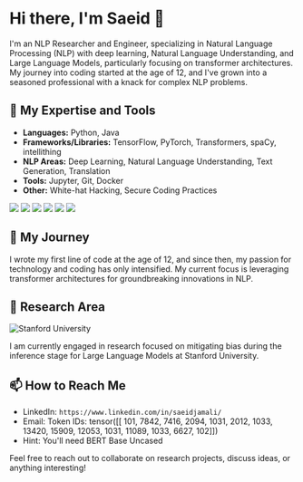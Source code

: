 # Hi there, I'm Saeid 👋

I'm an NLP Researcher and Engineer, specializing in Natural Language Processing (NLP) with deep learning, Natural Language Understanding, and Large Language Models, particularly focusing on transformer architectures. My journey into coding started at the age of 12, and I've grown into a seasoned professional with a knack for complex NLP problems. 
## 🧠 My Expertise and Tools

- **Languages:** Python, Java
- **Frameworks/Libraries:** TensorFlow, PyTorch, Transformers, spaCy, intellithing
- **NLP Areas:** Deep Learning, Natural Language Understanding, Text Generation, Translation
- **Tools:** Jupyter, Git, Docker
- **Other:** White-hat Hacking, Secure Coding Practices

![](https://img.shields.io/badge/Code-Python-informational?style=flat&logo=python&logoColor=white&color=2bbc8a)
![](https://img.shields.io/badge/Code-Java-informational?style=flat&logo=java&logoColor=white&color=2bbc8a)
![](https://img.shields.io/badge/Tool-TensorFlow-informational?style=flat&logo=tensorflow&logoColor=white&color=2bbc8a)
![](https://img.shields.io/badge/Tool-PyTorch-informational?style=flat&logo=pytorch&logoColor=white&color=2bbc8a)
![](https://img.shields.io/badge/Tool-Transformers-informational?style=flat&logo=huggingface&logoColor=white&color=2bbc8a)
![](https://img.shields.io/badge/Tool-intellithing-informational?style=flat&logo=intellithing&logoColor=white&color=2bbc8a)

<!-- Update these badges with your own stack -->
<!--
## 📈 GitHub Stats

<a href="https://github.com/Saeidjamali">
  <img align="center" src="https://github-readme-stats.vercel.app/api/top-langs/?username=Saeidjamali&hide=html&title_color=ffffff&text_color=c9cacc&icon_color=2bbc8a&bg_color=1d1f21" />
</a>
<a href="https://github.com/Saeidjamali">
  <img align="center" src="https://github-readme-stats.vercel.app/api?username=Saeidjamali&show_icons=true&line_height=27&count_private=true&title_color=ffffff&text_color=c9cacc&icon_color=2bbc8a&bg_color=1d1f21" alt="[Your Name]'s GitHub Stats" />
</a>
-->
## 🚀 My Journey

I wrote my first line of code at the age of 12, and since then, my passion for technology and coding has only intensified. My current focus is leveraging transformer architectures for groundbreaking innovations in NLP.

## 📝 Research Area
![Stanford University](path-to-stanford-logo.png)

I am currently engaged in research focused on mitigating bias during the inference stage for Large Language Models at Stanford University.

## 📫 How to Reach Me

- LinkedIn: `https://www.linkedin.com/in/saeidjamali/`
- Email: Token IDs: tensor([[  101,  7842,  7416,  2094,  1031,  2012,  1033, 13420, 15909, 12053,
          1031, 11089,  1033,  6627,   102]])
- Hint: You'll need BERT Base Uncased

Feel free to reach out to collaborate on research projects, discuss ideas, or anything interesting!

<!--
**[YourGitHubUsername]/[YourGitHubUsername]** is a ✨ _special_ ✨ repository because its `README.md` (this file) appears on your GitHub profile.
-->
